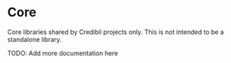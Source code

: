 # Core

Core libraries shared by Credibil projects only. This is not intended to be a 
standalone library.

TODO: Add more documentation here
